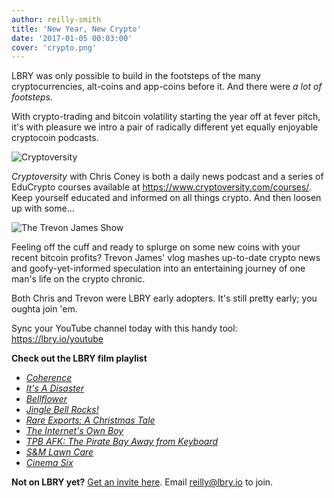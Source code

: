 ```yaml
---
author: reilly-smith
title: 'New Year, New Crypto'
date: '2017-01-05 00:03:00'
cover: 'crypto.png'
---
```


LBRY was only possible to build in the footsteps of the many cryptocurrencies, alt-coins and app-coins before it. And there were *a lot of footsteps.*

With crypto-trading and bitcoin volatility starting the year off at fever pitch, it's with pleasure we intro a pair of radically different yet equally enjoyable cryptocoin podcasts.

![Cryptoversity](/img/news/cryptoversity.png)

*Cryptoversity* with Chris Coney is both a daily news podcast and a series of EduCrypto courses available at https://www.cryptoversity.com/courses/. Keep yourself educated and informed on all things crypto. And then loosen up with some...

![The Trevon James Show](/img/news/trevon.png)

Feeling off the cuff and ready to splurge on some new coins with your recent bitcoin profits? Trevon James' vlog mashes up-to-date crypto news and goofy-yet-informed speculation into an entertaining journey of one man's life on the crypto chronic.

Both Chris and Trevon were LBRY early adopters. It's still pretty early; you oughta join 'em.

Sync your YouTube channel today with this handy tool: https://lbry.io/youtube

**Check out the LBRY film playlist**
- [*Coherence*](https://open.lbry.io/coherence)
- [*It's A Disaster*](https://open.lbry.io/itsadisaster)
- [*Bellflower*](https://open.lbry.io/bellfower)
- [*Jingle Bell Rocks!*](https://open.lbry.io/jinglebellrocks)
- [*Rare Exports: A Christmas Tale*](https://open.lbry.io/rareexports)
- [*The Internet's Own Boy*](https://open.lbry.io/theinternetsownboy)
- [*TPB AFK: The Pirate Bay Away from Keyboard*](https://open.lbry.io/tpbafk)
- [*S&M Lawn Care*](https://open.lbry.io/smlawncare)
- [*Cinema Six*](https://open.lbry.io/cinemasix)

**Not on LBRY yet?** [Get an invite here](https://lbry.io/get). Email [reilly@lbry.io](mailto:reilly@lbry.io) to join.

